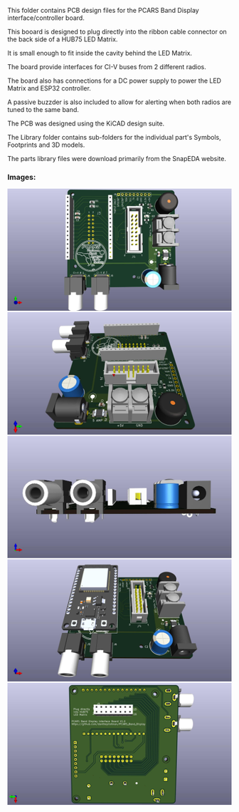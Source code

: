 This folder contains PCB design files for the PCARS Band Display interface/controller board.

This booard is designed to plug directly into the ribbon cable connector on the back side of a HUB75 LED Matrix.

It is small enough to fit inside the cavity behind the LED Matrix.

The board provide interfaces for CI-V buses from 2 different radios.

The board also has connections for a DC power supply to power the LED Matrix and ESP32 controller.

A passive buzzder is also included to allow for alerting when both radios are tuned to the same band.

The PCB was designed using the KiCAD design suite.

The Library folder contains sub-folders for the individual part's Symbols, Footprints and 3D models.

The parts library files were download primarily from the SnapEDA website.

### Images:

![Top View](Images/W4MLB_Band_Display_Top.jpg)
![Right Side View](Images/W4MLB_Band_Display_Right_Side.jpg)
![Front Side View](Images/W4MLB_Band_Display_Front_Side.jpg)
![Populated Board](Images/W4MLB_Band_Display_Populated.jpg)
![Bottom View](Images/W4MLB_Band_Display_Bottom.jpg)
